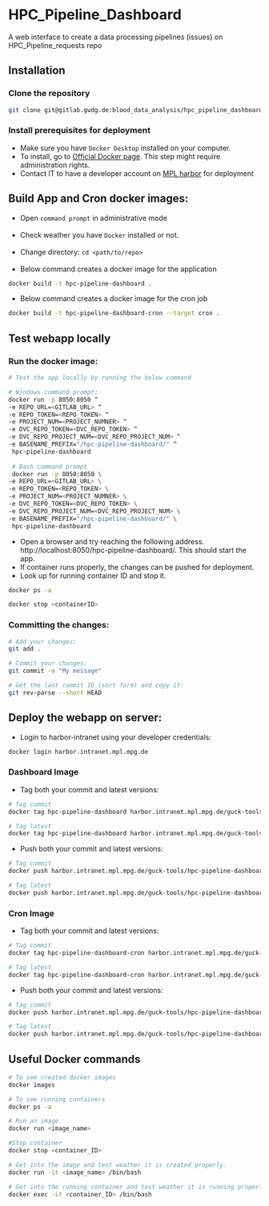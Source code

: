 # HPC_Pipeline_Dashboard

A web interface to create a data processing pipelines (issues) on
HPC_Pipeline_requests repo

## Installation

### Clone the repository

```bash
git clone git@gitlab.gwdg.de:blood_data_analysis/hpc_pipeline_dashboard.git
```

### Install prerequisites for deployment

- Make sure you have `Docker Desktop` installed on your computer.
- To install, go to [Official Docker page](https://docs.docker.com/get-docker/).
  This step might require administration rights.
- Contact IT to have a developer account
  on [MPL harbor](https://harbor.intranet.mpl.mpg.de/) for deployment


## Build App and Cron docker images:

- Open `command prompt` in administrative mode<br><br>
- Check weather you have ``Docker`` installed or not.<br><br>
- Change directory: ``cd <path/to/repo>``<br><br>
- Below command creates a docker image for the application
```bash
docker build -t hpc-pipeline-dashboard .
```
- Below command creates a docker image for the cron job
```bash
docker build -t hpc-pipeline-dashboard-cron --target cron .
```

## Test webapp locally

### Run the docker image:

```bash
# Test the app locally by running the below command

# Windows command prompt:
docker run -p 8050:8050 ^
-e REPO_URL=<GITLAB_URL> ^
-e REPO_TOKEN=<REPO_TOKEN> ^
-e PROJECT_NUM=<PROJECT_NUMNER> ^
-e DVC_REPO_TOKEN=<DVC_REPO_TOKEN> ^
-e DVC_REPO_PROJECT_NUM=<DVC_REPO_PROJECT_NUM> ^
-e BASENAME_PREFIX="/hpc-pipeline-dashboard/" ^
 hpc-pipeline-dashboard
 
 # Bash command prompt
 docker run -p 8050:8050 \
-e REPO_URL=<GITLAB_URL> \
-e REPO_TOKEN=<REPO_TOKEN> \
-e PROJECT_NUM=<PROJECT_NUMNER> \
-e DVC_REPO_TOKEN=<DVC_REPO_TOKEN> \
-e DVC_REPO_PROJECT_NUM=<DVC_REPO_PROJECT_NUM> \
-e BASENAME_PREFIX="/hpc-pipeline-dashboard/" \
 hpc-pipeline-dashboard
```

- Open a browser and try reaching the following
  address. http://localhost:8050/hpc-pipeline-dashboard/. This should start the
  app.
- If container runs properly, the changes can be pushed for deployment.
- Look up for running container ID and stop it.

```bash
docker ps -a

docker stop <containerID>
```

### Committing the changes:

```bash
# Add your changes:
git add .

# Commit your changes:
git commit -m "My message"

# Get the last commit ID (sort form) and copy it:
git rev-parse --short HEAD
```

## Deploy the webapp on server:

- Login to harbor-intranet using your developer credentials:

```bash
docker login harbor.intranet.mpl.mpg.de
```

### Dashboard Image
- Tag both your commit and latest versions:
```bash
# Tag commit
docker tag hpc-pipeline-dashboard harbor.intranet.mpl.mpg.de/guck-tools/hpc-pipeline-dashboard:yourcommitID

# Tag latest
docker tag hpc-pipeline-dashboard harbor.intranet.mpl.mpg.de/guck-tools/hpc-pipeline-dashboard:latest
```
- Push both your commit and latest versions:

```bash
# Tag commit
docker push harbor.intranet.mpl.mpg.de/guck-tools/hpc-pipeline-dashboard:yourcommitID

# Tag latest
docker push harbor.intranet.mpl.mpg.de/guck-tools/hpc-pipeline-dashboard:latest
```

### Cron Image
- Tag both your commit and latest versions:
```bash
# Tag commit
docker tag hpc-pipeline-dashboard-cron harbor.intranet.mpl.mpg.de/guck-tools/hpc-pipeline-dashboard-cron:yourcommitID

# Tag latest
docker tag hpc-pipeline-dashboard-cron harbor.intranet.mpl.mpg.de/guck-tools/hpc-pipeline-dashboard-cron:latest
```
- Push both your commit and latest versions:
```bash
# Tag commit
docker push harbor.intranet.mpl.mpg.de/guck-tools/hpc-pipeline-dashboard-cron:yourcommitID

# Tag latest
docker push harbor.intranet.mpl.mpg.de/guck-tools/hpc-pipeline-dashboard-cron:latest
```

## Useful Docker commands

```bash
# To see created docker images
docker images

# To see running containers
docker ps -a

# Run an image
docker run <image_name>

#Stop container
docker stop <container_ID>

# Get into the image and test weather it is created properly.
docker run -it <image_name> /bin/bash

# Get into the running container and test weather it is running properly.
docker exec -it <container_ID> /bin/bash
```